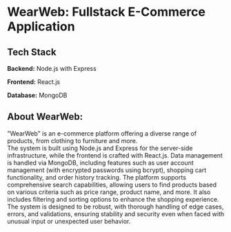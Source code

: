 # WearWeb: Fullstack E-Commerce Application
## Tech Stack
**Backend:** Node.js with Express

**Frontend:** React.js

**Database:** MongoDB

## About WearWeb:
"WearWeb" is an e-commerce platform offering a diverse range of products, from clothing to furniture and more.<br>
The system is built using Node.js and Express for the server-side infrastructure, while the frontend is crafted with React.js.
Data management is handled via MongoDB, including features such as user account management (with encrypted passwords using bcrypt), shopping cart functionality, and order history tracking.
The platform supports comprehensive search capabilities, allowing users to find products based on various criteria such as price range, product name, and more. It also includes filtering and sorting options to enhance the shopping experience. The system is designed to be robust, with thorough handling of edge cases, errors, and validations, ensuring stability and security even when faced with unusual input or unexpected user behavior.

